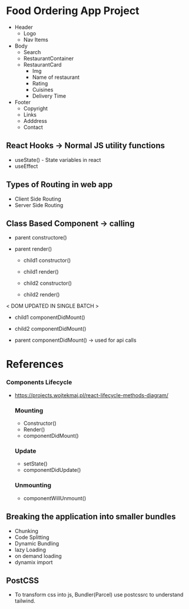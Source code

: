 # Food Ordering App Project

 - Header
    - Logo
    - Nav Items
 - Body
    - Search
    - RestaurantContainer
    - RestaurantCard
      - Img
      - Name of restaurant
      - Rating
      - Cuisines
      - Delivery Time
 - Footer
    - Copyright
    - Links
    - Adddress
    - Contact

## React Hooks -> Normal JS utility functions

- useState() - State variables in react
- useEffect

## Types of Routing in web app

- Client Side Routing
- Server Side Routing

## Class Based Component -> calling 
- parent constructore()
- parent render()

   - child1 constructor()
   - child1 render()

   - child2 constructor()
   - child2 render()

< DOM UPDATED IN SINGLE BATCH >
   - child1 componentDidMount()
   - child2 componentDidMount()

- parent componentDidMount() -> used for api calls

# References
### Components Lifecycle
- https://projects.wojtekmaj.pl/react-lifecycle-methods-diagram/
   ### Mounting
   - Constructor()
   - Render()
   - componentDidMount()
   ### Update
   - setState()
   - componentDidUpdate()
   ### Unmounting
   - componentWillUnmount()

## Breaking the application into smaller bundles

- Chunking
- Code Splitting
- Dynamic Bundling
- lazy Loading
- on demand loading
- dynamix import

## PostCSS
- To transform css into js, Bundler(Parcel) use postcssrc to understand tailwind.
